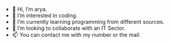 - 👋 Hi, I’m arya.
- 👀 I’m interested in coding.
- 🌱 I’m currently learning programming from different sources.
- 💞️ I’m looking to collaborate with an IT Sector.
- 📫 You can contact me with my number or the mail. 

<!---
aryade/aryade is a ✨ special ✨ repository because its `README.md` (this file) appears on your GitHub profile.
You can click the Preview link to take a look at your changes.
--->
